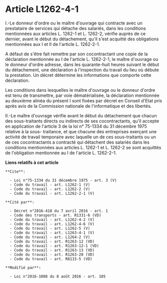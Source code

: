# Article L1262-4-1

I.-Le donneur d'ordre ou le maître d'ouvrage qui contracte avec un prestataire de services qui détache des salariés, dans les
conditions mentionnées aux articles L. 1262-1 et L. 1262-2, vérifie auprès de ce dernier, avant le début du détachement,
qu'il s'est acquitté des obligations mentionnées aux I et II de l'article L. 1262-2-1. 

A défaut de s'être fait remettre par son cocontractant une copie de la déclaration mentionnée au I de l'article L. 1262-2-1,
le maître d'ouvrage ou le donneur d'ordre adresse, dans les quarante-huit heures suivant le début du détachement, une
déclaration à l'inspection du travail du lieu où débute la prestation. Un décret détermine les informations que comporte
cette déclaration. 

Les conditions dans lesquelles le maître d'ouvrage ou le donneur d'ordre est tenu de transmettre, par voie dématérialisée, la
déclaration mentionnée au deuxième alinéa du présent I sont fixées par décret en Conseil d'Etat pris après avis de la
Commission nationale de l'informatique et des libertés. 

II.-Le maître d'ouvrage vérifie avant le début du détachement que chacun des sous-traitants directs ou indirects de ses
cocontractants, qu'il accepte en application de l'article 3 de la loi n° 75-1334 du 31 décembre 1975 relative à la sous-
traitance, et que chacune des entreprises exerçant une activité de travail temporaire avec laquelle un de ces sous-traitants
ou un de ces cocontractants a contracté qui détachent des salariés dans les conditions mentionnées aux articles L. 1262-1 et
L. 1262-2 se sont acquittés de l'obligation mentionnée au I de l'article L. 1262-2-1.

**Liens relatifs à cet article**

	**Cite**:

	  - Loi n°75-1334 du 31 décembre 1975 - art. 3 (V)
	  - Code du travail - art. L1262-1 (V)
	  - Code du travail - art. L1262-2 (V)
	  - Code du travail - art. L1262-2-1 (V)

	**Cité par**:

	  - Décret n°2016-418 du 7 avril 2016 - art. 1
	  - Code des transports - art. R1331-6 (VD)
	  - Code du travail - art. L1262-4-2 (V)
	  - Code du travail - art. L1262-4-6 (V)
	  - Code du travail - art. L1262-5 (V)
	  - Code du travail - art. L1263-4-1 (V)
	  - Code du travail - art. L1264-2 (V)
	  - Code du travail - art. R1263-12 (VD)
	  - Code du travail - art. R1263-12-1 (VD)
	  - Code du travail - art. R1263-13 (VD)
	  - Code du travail - art. R1263-20 (VD)
	  - Code du travail - art. R8115-5 (VD)

	**Modifié par**:

	  - Loi n°2016-1088 du 8 août 2016 - art. 105
